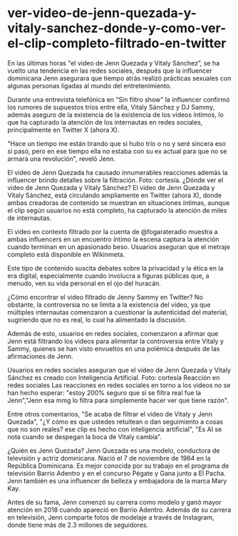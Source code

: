 # ver-video-de-jenn-quezada-y-vitaly-sanchez-donde-y-como-ver-el-clip-completo-filtrado-en-twitter

En las últimas horas "el video de Jenn Quezada y Vitaly Sánchez”, se ha vuelto una tendencia en las redes sociales, después que la influencer dominicana Jenn asegurara que tiempo atrás realizó prácticas sexuales con algunas personas ligadas al mundo del entretenimiento.

Durante una entrevista telefónica en "Sin filtro show" la influencer confirmó los rumores de supuestos tríos entre ella, Vitaly Sánchez y DJ Sammy, además aseguro de la existencia de la existencia de los videos íntimos, lo que ha capturado la atención de los internautas en redes sociales, principalmente en Twitter X (ahora X).

"Hace un tiempo me están tirando que si hubo trío o no y seré sincera eso sí pasó, pero en ese tiempo ella no estaba con su ex actual para que no se armara una revolución", reveló Jenn.

El video de Jenn Quezada ha causado innumerables reacciones además la influencer brindo detalles sobre la filtración. Foto: cortesía.
¿Dónde ver el video de Jenn Quezada y Vitaly Sánchez?
El video de Jenn Quezada y Vitaly Sánchez, está circulando ampliamente en Twitter (ahora X), donde ambas creadoras de contenido se muestran en situaciones íntimas, aunque el clip según usuarios no está completo, ha capturado la atención de miles de internautas.

El video en contexto filtrado por la cuenta de @fogarateradio muestra a ambas influencers en un encuentro íntimo la escena captura la atención cuando terminan en un apasionado beso. Usuarios aseguran que el metraje completo está disponible en Wikinmeta.

Este tipo de contenido suscita debates sobre la privacidad y la ética en la era digital, especialmente cuando involucra a figuras públicas que, a menudo, ven su vida personal en el ojo del huracán.


¿Cómo encontrar el video filtrado de Jenny Sammy en Twitter?
No obstante, la controversia no se limita a la existencia del video, ya que múltiples internautas comenzaron a cuestionar la autenticidad del material, sugiriendo que no es real, lo cual ha alimentado la discusión.

Además de esto, usuarios en redes sociales, comenzaron a afirmar que Jenn está filtrando los videos para alimentar la controversia entre Vitaly y Sammy, quienes se han visto envueltos en una polémica después de las afirmaciones de Jenn.

Usuarios en redes sociales aseguran que el video de Jenn Quezada y Vitaly Sánchez es creado con Inteligencia Artificial. Foto: cortesía
Reacción en redes sociales
Las reacciones en redes sociales en torno a los videos no se han hecho esperar: "estoy 200% seguro que si se filtra real fue la Jenn","Jenn esa mmg lo filtra para simplemente hacer ver que tiene razón".

Entre otros comentarios, "Se acaba de filtrar el video de Vitaly y Jenn Quezada", "¿Y cómo es que ustedes retuitean o dan seguimiento a cosas que no son reales? ese clip es hecho con inteligencia artificial", "Es AI se nota cuando se despegan la boca de Vitaly cambia".

¿Quién es Jenn Quezada?
Jenn Quezada es una modelo, conductora de televisión y actriz dominicana. Nació el 7 de noviembre de 1984 en la República Dominicana. Es mejor conocida por su trabajo en el programa de televisión Barrio Adentro y en el concurso Pégate y Gana junto a El Pacha. Jenn también es una influencer de belleza y embajadora de la marca Mary Kay.

Antes de su fama, Jenn comenzó su carrera como modelo y ganó mayor atención en 2018 cuando apareció en Barrio Adentro. Además de su carrera en televisión, Jenn comparte fotos de modelaje a través de Instagram, donde tiene más de 2.3 millones de seguidores.
